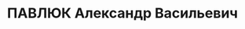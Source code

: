---
title: ПАВЛЮК Александр Васильевич
description: "1909, Полтавська обл. с. Середняки Гадяцького р-ну, українець, освіта\
  \ середня спеціальна\n механік 2 виробництва заводу № 9, проживав: Сумська обл.\
  \ м. Шостка\n Заарештований 22.09.1937 р.\n ВК ВС СРСР 20.11.1937 р. за участь у\
  \ контрревол. орг-ції засуджений до ВМП.\n Розстріляний 21.11.1937 р. у м. Київ.\n\
  \ Реабілітований 24.12.1957 р. ВК ВС СРСР.\n ГДА Сб України, м. Суми, спр. П-4348."
---
